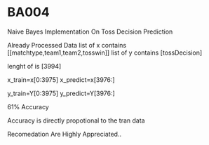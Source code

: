 # BA004
Naive Bayes Implementation On Toss Decision Prediction

Already Processed Data 
list of x contains [[matchtype,team1,team2,tosswin]]
list of y contains [tossDecision]

lenght of is [3994]

x_train=x[0:3975]
x_predict=x[3976:]

y_train=Y[0:3975]
y_predict=Y[3976:]

61% Accuracy

Accuracy is directly propotional to the tran data

Recomedation Are Highly Appreciated..
